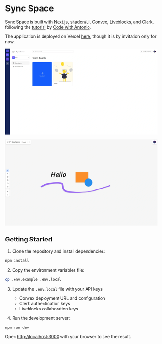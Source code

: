 # Sync Space

Sync Space is built with [Next.js](https://nextjs.org/), [shadcn/ui](https://ui.shadcn.com/), [Convex](https://www.convex.dev/), [Liveblocks](https://liveblocks.io/), and [Clerk](https://clerk.com/), following the [tutorial](https://www.youtube.com/watch?v=ADJKbuayubE) by [Code with Antonio](https://www.youtube.com/@codewithantonio).

The application is deployed on Vercel [here](https://sync-space-ten.vercel.app/), though it is by invitation only for now.

![Screenshot-Home](./public/screenshots/screenshot-home-desktop.webp)

![Screenshot-Board](./public/screenshots/screenshot-board-desktop.webp)

## Getting Started

1. Clone the repository and install dependencies:

```bash
npm install
```

2. Copy the environment variables file:

```bash
cp .env.example .env.local
```

3. Update the `.env.local` file with your API keys:
   - Convex deployment URL and configuration
   - Clerk authentication keys
   - Liveblocks collaboration keys

4. Run the development server:

```bash
npm run dev
```

Open [http://localhost:3000](http://localhost:3000) with your browser to see the result.
